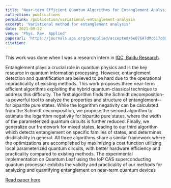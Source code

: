 ```yaml
---
title: "Near-term Efficient Quantum Algorithms for Entanglement Analysis"
collection: publications
permalink: /publication/variational-entanglement-analysis
excerpt: 'Variational method for entanglement analysis'
date: 2021-09-22
venue: 'Phys. Rev. Applied'
paperurl: 'https://journals.aps.org/prapplied/accepted/6e076A7dMc617c09c386393282878ffba4dd7104b'
citation:
---
```


This work was done when I was a research intern in [IQC, Baidu Research](https://quantum.baidu.com/about).

Entanglement plays a crucial role in quantum physics and is the key resource in quantum information processing. However, entanglement detection and quantification are believed to be hard due to the operational impracticality of existing methods. This work proposes three near-term efficient algorithms exploiting the hybrid quantum-classical technique to address this difficulty. The first algorithm finds the Schmidt decomposition--a powerful tool to analyze the properties and structure of entanglement--for bipartite pure states. While the logarithm negativity can be calculated from the Schmidt decomposition, we propose the second algorithm to estimate the logarithm negativity for bipartite pure states, where the width of the parameterized quantum circuits is further reduced. Finally, we generalize our framework for mixed states, leading to our third algorithm which detects entanglement on specific families of states, and determines disdillability in general. All three algorithms share a similar framework where the optimizations are accomplished by maximizing a cost function utilizing local parameterized quantum circuits, with better hardware efficiency and practicality compared to existing methods. The experimental implementation on Quantum Leaf using the IoP CAS superconducting quantum processor exhibits the validity and practicality of our methods for analyzing and quantifying entanglement on near-term quantum devices

[Read paper here](https://arxiv.org/abs/2109.10785)
